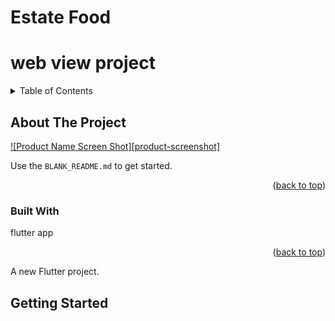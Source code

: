 # Estate Food 
# web view project
<!-- Improved compatibility of back to top link: See: https://github.com/othneildrew/Best-README-Template/pull/73 -->
<a name="readme-top"></a>







<!-- TABLE OF CONTENTS -->
<details>
  <summary>Table of Contents</summary>
  <ol>
    <li>
      <a href="#about-the-project">About The Project</a>
      <ul>
        <li><a href="#built-with">Built With</a></li>
      </ul>
    </li>
    <li>
      <a href="#getting-started">Getting Started</a>
      <ul>
        <li><a href="#prerequisites">Prerequisites</a></li>
      </ul>
    </li>
    <li><a href="#usage">Usage</a></li>
    <li><a href="#roadmap">Roadmap</a></li>
    <li><a href="#contributing">Contributing</a></li>
    <li><a href="#license">License</a></li>
    <li><a href="#contact">Contact</a></li>
    <li><a href="#acknowledgments">Acknowledgments</a></li>
  </ol>
</details>



<!-- ABOUT THE PROJECT -->
## About The Project

[![Product Name Screen Shot][product-screenshot]](/screenshot/)



Use the `BLANK_README.md` to get started.

<p align="right">(<a href="#readme-top">back to top</a>)</p>



### Built With
flutter app



<p align="right">(<a href="#readme-top">back to top</a>)</p>




A new Flutter project.
<img src="/screenshot/Screenshot_1681545520.png" alt="">
<img src="/screenshot/Screenshot_1681545555.png" alt="">
<img src="/screenshot/Screenshot_1681545558.png" alt="">
<img src="/screenshot/Screenshot_1681545564.png" alt="">
<img src="/screenshot/Screenshot_1681545575.png" alt="">
## Getting Started
